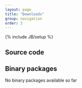 ```yaml
---
layout: page
title: "Downloads"
group: navigation
order: 3
---
```

{% include JB/setup %}

## Source code

## Binary packages
No binary packages available so far
